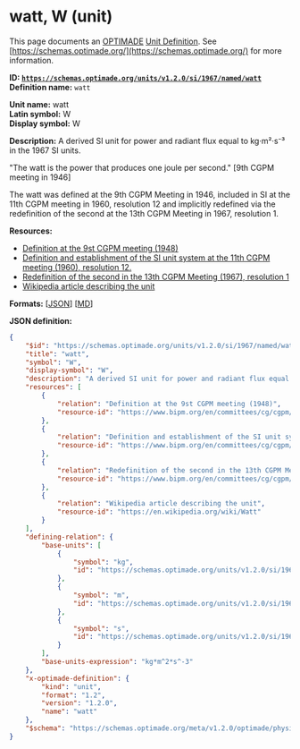 # watt, W (unit)
This page documents an [OPTIMADE](https://www.optimade.org/) [Unit Definition](https://schemas.optimade.org/#definitions). See [https://schemas.optimade.org/](https://schemas.optimade.org/) for more information.

**ID: [`https://schemas.optimade.org/units/v1.2.0/si/1967/named/watt`](https://schemas.optimade.org/units/v1.2.0/si/1967/named/watt)**  
**Definition name:** `watt`

**Unit name:** watt  
**Latin symbol:** W  
**Display symbol:** W  
  
**Description:** A derived SI unit for power and radiant flux equal to kg·m²·s⁻³ in the 1967 SI units.

"The watt is the power that produces one joule per second." [9th CGPM meeting in 1946]

The watt was defined at the 9th CGPM Meeting in 1946, included in SI at the 11th CGPM meeting in 1960, resolution 12 and implicitly redefined via the redefinition of the second at the 13th CGPM Meeting in 1967, resolution 1.

**Resources:**

- [Definition at the 9st CGPM meeting (1948)](https://www.bipm.org/en/committees/cg/cgpm/9-1948)
- [Definition and establishment of the SI unit system at the 11th CGPM meeting (1960), resolution 12.](https://www.bipm.org/en/committees/cg/cgpm/11-1960/resolution-12)
- [Redefinition of the second in the 13th CGPM Meeting (1967), resolution 1](https://www.bipm.org/en/committees/cg/cgpm/13-1967/resolution-1)
- [Wikipedia article describing the unit](https://en.wikipedia.org/wiki/Watt)


**Formats:** [[JSON](watt.json)] [[MD](watt.md)]

**JSON definition:**

``` json
{
    "$id": "https://schemas.optimade.org/units/v1.2.0/si/1967/named/watt",
    "title": "watt",
    "symbol": "W",
    "display-symbol": "W",
    "description": "A derived SI unit for power and radiant flux equal to kg\u00b7m\u00b2\u00b7s\u207b\u00b3 in the 1967 SI units.\n\n\"The watt is the power that produces one joule per second.\" [9th CGPM meeting in 1946]\n\nThe watt was defined at the 9th CGPM Meeting in 1946, included in SI at the 11th CGPM meeting in 1960, resolution 12 and implicitly redefined via the redefinition of the second at the 13th CGPM Meeting in 1967, resolution 1.",
    "resources": [
        {
            "relation": "Definition at the 9st CGPM meeting (1948)",
            "resource-id": "https://www.bipm.org/en/committees/cg/cgpm/9-1948"
        },
        {
            "relation": "Definition and establishment of the SI unit system at the 11th CGPM meeting (1960), resolution 12.",
            "resource-id": "https://www.bipm.org/en/committees/cg/cgpm/11-1960/resolution-12"
        },
        {
            "relation": "Redefinition of the second in the 13th CGPM Meeting (1967), resolution 1",
            "resource-id": "https://www.bipm.org/en/committees/cg/cgpm/13-1967/resolution-1"
        },
        {
            "relation": "Wikipedia article describing the unit",
            "resource-id": "https://en.wikipedia.org/wiki/Watt"
        }
    ],
    "defining-relation": {
        "base-units": [
            {
                "symbol": "kg",
                "id": "https://schemas.optimade.org/units/v1.2.0/si/1960/base/kilogram"
            },
            {
                "symbol": "m",
                "id": "https://schemas.optimade.org/units/v1.2.0/si/1960/base/meter"
            },
            {
                "symbol": "s",
                "id": "https://schemas.optimade.org/units/v1.2.0/si/1967/base/second"
            }
        ],
        "base-units-expression": "kg*m^2*s^-3"
    },
    "x-optimade-definition": {
        "kind": "unit",
        "format": "1.2",
        "version": "1.2.0",
        "name": "watt"
    },
    "$schema": "https://schemas.optimade.org/meta/v1.2.0/optimade/physical_unit_definition.md"
}
```